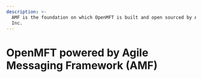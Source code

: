 ```yaml
---
description: >-
  AMF is the foundation on which OpenMFT is built and open sourced by Agile Data
  Inc.
---
```


# OpenMFT powered by Agile Messaging Framework \(AMF\)

